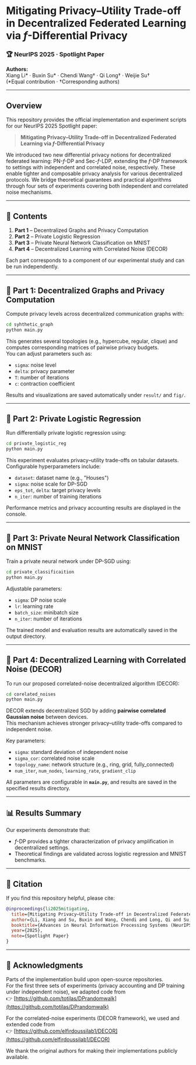 # Mitigating Privacy–Utility Trade-off in Decentralized Federated Learning via $f$-Differential Privacy

### 🏆 NeurIPS 2025 · Spotlight Paper

**Authors:**  
Xiang Li* · Buxin Su* · Chendi Wang† · Qi Long† · Weijie Su†  
(*Equal contribution · †Corresponding authors)

---

## Overview

This repository provides the official implementation and experiment scripts for our NeurIPS 2025 Spotlight paper:

> **Mitigating Privacy–Utility Trade-off in Decentralized Federated Learning via $f$-Differential Privacy**

We introduced two new differential privacy notions for decentralized federated learning: PN-$f$-DP and Sec-$f$-LDP, extending the $f$-DP framework to settings with independent and correlated noise, respectively. These enable tighter and composable privacy analysis for various decentralized protocols. We bridge theoretical guarantees and practical algorithms through four sets of experiments covering both independent and correlated noise mechanisms.

---

## 📘 Contents

1. **Part 1** – Decentralized Graphs and Privacy Computation  
2. **Part 2** – Private Logistic Regression  
3. **Part 3** – Private Neural Network Classification on MNIST  
4. **Part 4** – Decentralized Learning with Correlated Noise (DECOR)

Each part corresponds to a component of our experimental study and can be run independently.

---

## 🧩 Part 1: Decentralized Graphs and Privacy Computation

Compute privacy levels across decentralized communication graphs with:
```bash
cd syhthetic_graph
python main.py
```

This generates several topologies (e.g., hypercube, regular, clique) and computes corresponding matrices of pairwise privacy budgets.  
You can adjust parameters such as:
- `sigma`: noise level  
- `delta`: privacy parameter  
- `T`: number of iterations  
- `c`: contraction coefficient  

Results and visualizations are saved automatically under `result/` and `fig/`.

---

## 🧮 Part 2: Private Logistic Regression

Run differentially private logistic regression using:
```bash
cd private_logistic_reg
python main.py
```

This experiment evaluates privacy–utility trade-offs on tabular datasets.  
Configurable hyperparameters include:
- `dataset`: dataset name (e.g., "Houses")  
- `sigma`: noise scale for DP-SGD  
- `eps_tot`, `delta`: target privacy levels  
- `n_iter`: number of training iterations  

Performance metrics and privacy accounting results are displayed in the console.

---

## 🧠 Part 3: Private Neural Network Classification on MNIST

Train a private neural network under DP-SGD using:
```bash
cd private_classificaition
python main.py
```

Adjustable parameters:
- `sigma`: DP noise scale  
- `lr`: learning rate  
- `batch_size`: minibatch size  
- `n_iter`: number of iterations  

The trained model and evaluation results are automatically saved in the output directory.

---

## 🔗 Part 4: Decentralized Learning with Correlated Noise (DECOR)

To run our proposed correlated-noise decentralized algorithm (DECOR):
```bash
cd corelated_noises
python main.py
```

DECOR extends decentralized SGD by adding **pairwise correlated Gaussian noise** between devices.  
This mechanism achieves stronger privacy–utility trade-offs compared to independent noise.  

Key parameters:
- `sigma`: standard deviation of independent noise  
- `sigma_cor`: correlated noise scale  
- `topology_name`: network structure (e.g., ring, grid, fully_connected)  
- `num_iter`, `num_nodes`, `learning_rate`, `gradient_clip`  

All parameters are configurable in **`main.py`**, and results are saved in the specified results directory.

---

## 📊 Results Summary

Our experiments demonstrate that:
- $f$-DP provides a tighter characterization of privacy amplification in decentralized settings.  
- Theoretical findings are validated across logistic regression and MNIST benchmarks.  

---

## 🧾 Citation

If you find this repository helpful, please cite:

```bibtex
@inproceedings{li2025mitigating,
  title={Mitigating Privacy–Utility Trade-off in Decentralized Federated Learning via f-Differential Privacy},
  author={Li, Xiang and Su, Buxin and Wang, Chendi and Long, Qi and Su, Weijie},
  booktitle={Advances in Neural Information Processing Systems (NeurIPS)},
  year={2025},
  note={Spotlight Paper}
}
```

---

## 🙏 Acknowledgments

Parts of the implementation build upon open-source repositories.  
For the first three sets of experiments (privacy accounting and DP training under independent noise), we adapted code from  
👉 [https://github.com/totilas/DPrandomwalk](https://github.com/totilas/DPrandomwalk)

For the correlated-noise experiments (DECOR framework), we used and extended code from  
👉 [https://github.com/elfirdoussilab1/DECOR](https://github.com/elfirdoussilab1/DECOR)

We thank the original authors for making their implementations publicly available.
